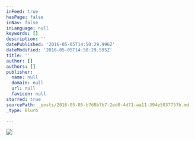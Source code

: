 ```yaml
---
inFeed: true
hasPage: false
inNav: false
inLanguage: null
keywords: []
description: ''
datePublished: '2016-05-05T14:50:29.996Z'
dateModified: '2016-05-05T14:50:29.595Z'
title: ''
author: []
authors: []
publisher:
  name: null
  domain: null
  url: null
  favicon: null
starred: true
sourcePath: _posts/2016-05-05-b7d8b7b7-2ed0-4d71-aa11-394e5037757b.md
_type: Blurb

---
```

![](https://the-grid-user-content.s3-us-west-2.amazonaws.com/076585f5-5644-4b74-a8d7-7bcc257c90a1.png)